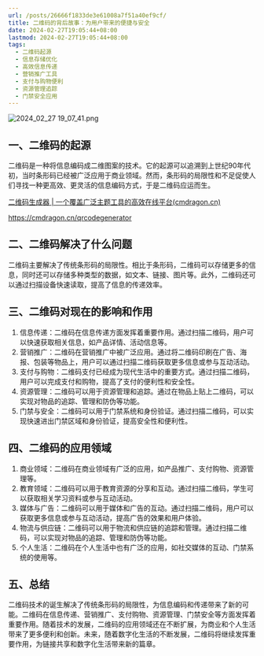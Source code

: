 ```yaml
---
url: /posts/26666f1833de3e61008a7f51a40ef9cf/
title: 二维码的背后故事：为用户带来的便捷与安全
date: 2024-02-27T19:05:44+08:00
lastmod: 2024-02-27T19:05:44+08:00
tags:
  - 二维码起源
  - 信息存储优化
  - 高效信息传递
  - 营销推广工具
  - 支付与购物便利
  - 资源管理追踪
  - 门禁安全应用
---
```



<img src="https://static.cmdragon.cn/blog/images/2024_02_27 19_07_41.png@blog" title="2024_02_27 19_07_41.png" alt="2024_02_27 19_07_41.png"/>

## 一、二维码的起源

二维码是一种将信息编码成二维图案的技术。它的起源可以追溯到上世纪90年代初，当时条形码已经被广泛应用于商业领域。然而，条形码的局限性和不足促使人们寻找一种更高效、更灵活的信息编码方式，于是二维码应运而生。

[二维码生成器 | 一个覆盖广泛主题工具的高效在线平台(cmdragon.cn)](https://cmdragon.cn/qrcodegenerator)

https://cmdragon.cn/qrcodegenerator

## 二、二维码解决了什么问题

二维码主要解决了传统条形码的局限性。相比于条形码，二维码可以存储更多的信息，同时还可以存储多种类型的数据，如文本、链接、图片等。此外，二维码还可以通过扫描设备快速读取，提高了信息的传递效率。

## 三、二维码对现在的影响和作用

1. 信息传递：二维码在信息传递方面发挥着重要作用。通过扫描二维码，用户可以快速获取相关信息，如产品详情、活动信息等。
2. 营销推广：二维码在营销推广中被广泛应用。通过将二维码印刷在广告、海报、包装等物品上，用户可以通过扫描二维码获取更多信息或参与互动活动。
3. 支付与购物：二维码支付已经成为现代生活中的重要方式。通过扫描二维码，用户可以完成支付和购物，提高了支付的便利性和安全性。
4. 资源管理：二维码可以用于资源管理和追踪。通过在物品上贴上二维码，可以实现对物品的追踪、管理和防伪等功能。
5. 门禁与安全：二维码可以用于门禁系统和身份验证。通过扫描二维码，可以实现快速进出门禁区域和身份验证，提高安全性和便利性。

## 四、二维码的应用领域

1. 商业领域：二维码在商业领域有广泛的应用，如产品推广、支付购物、资源管理等。
2. 教育领域：二维码可以用于教育资源的分享和互动。通过扫描二维码，学生可以获取相关学习资料或参与互动活动。
3. 媒体与广告：二维码可以用于媒体和广告的互动。通过扫描二维码，用户可以获取更多信息或参与互动活动，提高广告的效果和用户体验。
4. 物流与供应链：二维码可以用于物流和供应链的追踪和管理。通过扫描二维码，可以实现对物品的追踪、管理和防伪等功能。
5. 个人生活：二维码在个人生活中也有广泛的应用，如社交媒体的互动、门禁系统的使用等。

## 五、总结

二维码技术的诞生解决了传统条形码的局限性，为信息编码和传递带来了新的可能。二维码在信息传递、营销推广、支付购物、资源管理、门禁安全等方面发挥着重要作用。随着技术的发展，二维码的应用领域还在不断扩展，为商业和个人生活带来了更多便利和创新。未来，随着数字化生活的不断发展，二维码将继续发挥重要作用，为链接共享和数字化生活带来新的篇章。